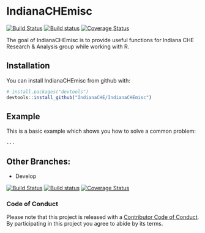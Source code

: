 # IndianaCHEmisc


[![Build Status](https://travis-ci.org/IndianaCHE/IndianaCHEmisc.svg?branch=master)](https://travis-ci.org/IndianaCHE/IndianaCHEmisc)
[![Build status](https://ci.appveyor.com/api/projects/status/acil6dfsojpnvcbj/branch/master?svg=true)](https://ci.appveyor.com/project/IndianaCHE/indianachemisc/branch/master)
[![Coverage Status](https://img.shields.io/codecov/c/github/IndianaCHE/IndianaCHEmisc/master.svg)](https://codecov.io/github/IndianaCHE/IndianaCHEmisc?branch=master)

The goal of IndianaCHEmisc is to provide useful functions for Indiana CHE Research & Analysis group while working with R.

## Installation

You can install IndianaCHEmisc from github with:

```R
# install.packages("devtools")
devtools::install_github("IndianaCHE/IndianaCHEmisc")
```

## Example

This is a basic example which shows you how to solve a common problem:

```R
...
```

## Other Branches:
* Develop

[![Build Status](https://travis-ci.org/IndianaCHE/IndianaCHEmisc.svg?branch=develop)](https://travis-ci.org/IndianaCHE/IndianaCHEmisc)
[![Build status](https://ci.appveyor.com/api/projects/status/acil6dfsojpnvcbj/branch/develop?svg=true)](https://ci.appveyor.com/project/IndianaCHE/indianachemisc/branch/develop)
[![Coverage Status](https://img.shields.io/codecov/c/github/IndianaCHE/IndianaCHEmisc/develop.svg)](https://codecov.io/github/IndianaCHE/IndianaCHEmisc?branch=develop)

### Code of Conduct

Please note that this project is released with a [Contributor Code of Conduct](CONDUCT.md). By participating in this project you agree to abide by its terms.
